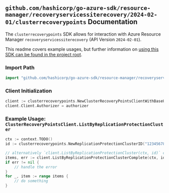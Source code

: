 
## `github.com/hashicorp/go-azure-sdk/resource-manager/recoveryservicessiterecovery/2024-02-01/clusterrecoverypoints` Documentation

The `clusterrecoverypoints` SDK allows for interaction with Azure Resource Manager `recoveryservicessiterecovery` (API Version `2024-02-01`).

This readme covers example usages, but further information on [using this SDK can be found in the project root](https://github.com/hashicorp/go-azure-sdk/tree/main/docs).

### Import Path

```go
import "github.com/hashicorp/go-azure-sdk/resource-manager/recoveryservicessiterecovery/2024-02-01/clusterrecoverypoints"
```


### Client Initialization

```go
client := clusterrecoverypoints.NewClusterRecoveryPointsClientWithBaseURI("https://management.azure.com")
client.Client.Authorizer = authorizer
```


### Example Usage: `ClusterRecoveryPointsClient.ListByReplicationProtectionCluster`

```go
ctx := context.TODO()
id := clusterrecoverypoints.NewReplicationProtectionClusterID("12345678-1234-9876-4563-123456789012", "example-resource-group", "vaultName", "replicationFabricName", "replicationProtectionContainerName", "replicationProtectionClusterName")

// alternatively `client.ListByReplicationProtectionCluster(ctx, id)` can be used to do batched pagination
items, err := client.ListByReplicationProtectionClusterComplete(ctx, id)
if err != nil {
	// handle the error
}
for _, item := range items {
	// do something
}
```
